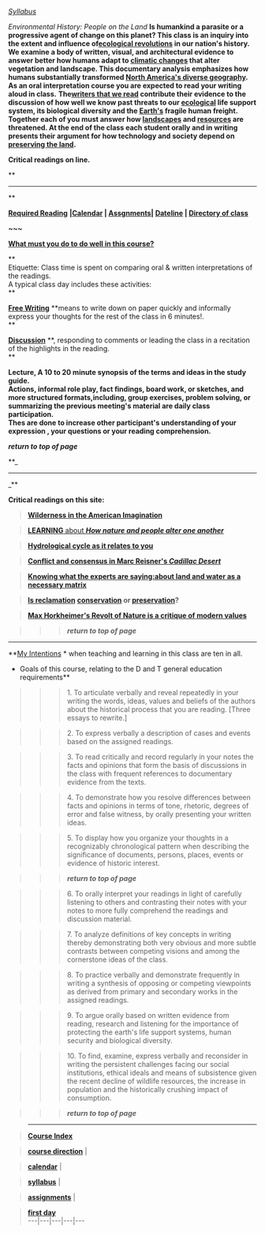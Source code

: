 _[Syllabus](E280syl.html)_

_Environmental History: People on the Land_ **Is humankind a parasite or a
progressive agent of change on this planet? This class is an inquiry into the
extent and influence of[ecological revolutions](Mermod.html) in our nation's
history. We examine a body of written, visual, and architectural evidence to
answer better how humans adapt to [climatic changes](Climaweb.html) that alter
vegetation and landscape. This documentary analysis emphasizes how humans
substantially transformed [North America's diverse geography](USmap.html). As
an oral interpretation course you are expected to read your writing aloud in
class.**   **The[writers that we read](EHreadin.html) contribute their
evidence to the discussion of how well we know past threats to our
[ecological](Ecology.html) life support system, its biological diversity and
the [Earth's](3earths.html) fragile human freight. Together each of you must
answer how [landscapes](landskip.html) and [resources](ecomodel.html) are
threatened. At the end of the class each student orally and in writing
presents their argument for how technology and society depend on [preserving
the land](Protect.html).**

**Critical readings on line.**

**

* * *

**

[**Required Reading**](EHreadin.html) **|[Calendar](280Calen.htm) |
[Assgnments](280Assig.htm)| [Dateline](ehtimlin.html) | [Directory of
class](EHIndex.html)**  
  
  
**~~~**

[**What must you do to do well in this course?**](EHGrades.html)

**  
Etiquette: Class time is spent on comparing oral & written interpretations of
the readings.  
A typical class day includes these activities:  
**

[**Free Writing**](WRITER.html) **means to write down on paper quickly and
informally express your thoughts for the rest of the class in 6 minutes!.  
**

[**Discussion**](EHGrades.html) **, responding to comments or leading the
class in a recitation of the highlights in the reading.  
**

**Lecture, A 10 to 20 minute synopsis of the terms and ideas in the study
guide.  
Actions, informal role play, fact findings, board work, or sketches, and more
structured formats,including, group exercises, problem solving, or summarizing
the previous meeting's material are daily class participation.  
Thes are done to increase other participant's understanding of your expression
, your questions or your reading comprehension.**

**_return to top of page_**

**_

* * *

_**

**Critical readings on this site:**

> [**Wilderness in the American Imagination**](wilder.html)

>

> [**LEARNING** about **_How nature and people alter one
another_**](mermod.html)

>

> [**Hydrological cycle as it relates to you**](hydrocyc.html)

>

> [**Conflict and consensus in Marc Reisner's _Cadillac
Desert_**](Cadydes.html)

>

> [**Knowing what the experts are saying:about land and water as a necessary
matrix**](category.html)

>

> [**Is reclamation**](reclamat.html) **[conservation](conserv.html) or
[preservation](Protect.html)?**

>

> [**Max Horkheimer's Revolt of Nature is a critique of modern
values**](revolnat.html)

>

>> > **_return to top of page_**

* * *

**[My Intentions](EHgoals.html) * when teaching and learning in this class are
ten in all.  
* Goals of this course, relating to the D and T general education requirements**

> > > 1\. To articulate verbally and reveal repeatedly in your writing the
words, ideas, values and beliefs of the authors about the historical process
that you are reading. [Three essays to rewrite.]

>>>

>>> 2\. To express verbally a description of cases and events based on the
assigned readings.

>>>

>>> 3\. To read critically and record regularly in your notes the facts and
opinions that form the basis of discussions in the class with frequent
references to documentary evidence from the texts.

>>>

>>> 4\. To demonstrate how you resolve differences between facts and opinions
in terms of tone, rhetoric, degrees of error and false witness, by orally
presenting your written ideas.

>>>

>>> 5\. To display how you organize your thoughts in a recognizably
chronological pattern when describing the significance of documents, persons,
places, events or evidence of historic interest.

>>>

>>> **_return to top of page_**

>>>

>>> 6\. To orally interpret your readings in light of carefully listening to
others and contrasting their notes with your notes to more fully comprehend
the readings and discussion material.

>>>

>>> 7\. To analyze definitions of key concepts in writing thereby
demonstrating both very obvious and more subtle contrasts between competing
visions and among the cornerstone ideas of the class.

>>>

>>> 8\. To practice verbally and demonstrate frequently in writing a synthesis
of opposing or competing viewpoints as derived from primary and secondary
works in the assigned readings.

>>>

>>> 9\. To argue orally based on written evidence from reading, research and
listening for the importance of protecting the earth's life support systems,
human security and biological diversity.

>>>

>>> 10\. To find, examine, express verbally and reconsider in writing the
persistent challenges facing our social institutions, ethical ideals and means
of subsistence given the recent decline of wildlife resources, the increase in
population and the historically crushing impact of consumption.

>>>

>>> **_return to top of page_**

>

> * * *

>

> **[Course Index](ehalfdex.html)**

>

> **[course direction](enhistCD.html)** |

>

> **[calendar](Enhistca.html)** |

>

> **[syllabus](E280syl.html)** |

>

> **[assignments](Enhistas.html)** |

>

> **[first day](EH1stDay.html)**  
> ---|---|---|---|---

